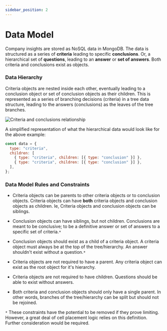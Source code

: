 ```yaml
---
sidebar_position: 2
---
```


# Data Model

Company insights are stored as NoSQL data in MongoDB. The data is structured as a series of **criteria** leading to specific **conclusions**. Or, a hierarchical set of **questions**, leading to an **answer** or **set of answers**. Both criteria and conclusions exist as objects.

### Data Hierarchy

Criteria objects are nested inside each other, eventually leading to a conclusion object or set of conclusion objects as their children. This is represented as a series of branching decisions (criteria) in a tree data structure, leading to the answers (conclusions) as the leaves of the tree branches.

![Criteria and conclusions relationship](/img/criteria-conclusions-relationship.png)

A simplified representation of what the hierarchical data would look like for the above example:

```js
const data = {
  type: "criteria",
  children: [
    { type: "criteria", children: [{ type: "conclusion" }] },
    { type: "criteria", children: [{ type: "conclusion" }] },
  ],
};
```

### Data Model Rules and Constraints

- Criteria objects can be parents to other criteria objects or to conclusion objects. Criteria objects can have **both** criteria objects and conclusion objects as children. Ie, Criteria objects and conclusion objects can be siblings.

- Conclusion objects can have siblings, but not children. Conclusions are meant to be conclusive; to be a definitive answer or set of answers to a specific set of criteria.`*`

- Conclusion objects should exist as a child of a criteria object. A criteria object must always be at the top of the tree/hierarchy. An answer shouldn't exist without a question.`*`

- Criteria objects are not required to have a parent. Any criteria object can exist as the root object for it's hierarchy.

- Criteria objects are not required to have children. Questions should be able to exist without answers.

- Both criteria and conclusion objects should only have a single parent. In other words, branches of the tree/hierarchy can be split but should not be rejoined.

`*` These constraints have the potential to be removed if they prove limiting. However, a great deal of cell placement logic relies on this definition. Further consideration would be required.
